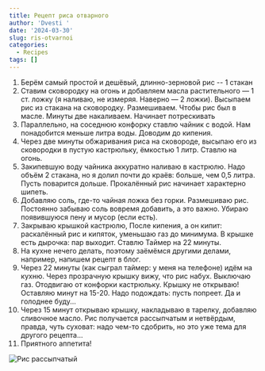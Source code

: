 ```yaml
---
title: Рецепт риса отварного
author: 'Dvesti '
date: '2024-03-30'
slug: ris-otvarnoi
categories:
  - Recipes
tags: []
---
```


01. Берём самый простой и дешёвый, длинно-зерновой рис -- 1 стакан
02. Ставим сковородку на огонь и добавляем масла растительного — 1 ст. ложку (я наливаю, не измеряя. Наверно — 2 ложки). Высыпаем рис из стакана на сковородку. Размешиваем. Чтобы рис был в масле. Минуты две накаливаем. Начинает потрескивать
03. Параллельно, на соседнюю конфорку ставлю чайник с водой. Нам понадобится меньше литра воды. Доводим до кипения.
04. Через две минуты обжаривания риса на сковороде, высыпаю его из сковородки в пустую кастрюльку, ёмкостью 1 литр. Ставлю на огонь.
05. Закипевшую воду чайника аккуратно наливаю в кастрюлю. Надо объём 2 стакана, но я долил почти до краёв: больше, чем 0,5 литра. Пусть поварится дольше. Прокалённый рис начинает характерно шипеть.
06. Добавляю соль, где-то чайная ложка без горки. Размешиваю рис. Постоянно забываю соль вовремя добавить, а это важно. Убираю появившуюся пену и мусор (если есть).
07. Закрываю крышкой кастрюлю, После кипения, а он кипит: раскалённый рис и кипяток, уменьшаю газ до минимума. В крышке есть дырочка: пар выходит. Ставлю Таймер на 22 минуты.
08. На кухне нечего делать, поэтому заёмёмся другими делами, например, напишем рецепт в блог.
09. Через 22 минуты (как сыграл таймер: у меня на телефоне) идём на кухню. Через прозрачную крышку вижу, что рис набух. Выключаю газ. Отодвигаю от конфорки кастрюльку. Крышку не открываю! Оставляю минут на 15-20. Надо подождать: пусть попреет. Да и голоднее буду...
10. Через 15 минут открываю крышку, накладываю в тарелку, добавляю сливочное масло. Рис получается рассыпчатым и нетвёрдым, правда, чуть суховат: надо чем-то сдобрить, но это уже тема для другого рецепта...
11. Приятного аппетита!  

![Рис рассыпчатый](https://static.1000.menu/img/content-v2/8e/94/44188/rassypchatyi-ris-na-garnir-v-kastrule_1584397656_7_max.jpg)  

